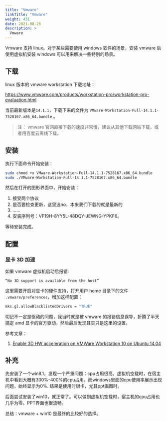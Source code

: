 ```yaml
---
title: "Vmware"
linkTitle: "Vmware"
weight: 431
date: 2021-08-26
description: >
  Vmware
---
```


Vmware 支持 linux。对于某些需要使用 windows 软件的场景，安装 vmware 后使用虚拟机安装 windows 可以用来解决一些特别的场景。

## 下载

linux 版本的 vmware workstation 下载地址：

https://www.vmware.com/products/workstation-pro/workstation-pro-evaluation.html

当前最新版本是`14.1.1`，下载下来的文件为 `VMware-Workstation-Full-14.1.1-7528167.x86_64.bundle` 。

> 注： vmware 官网直接下载的速度非常慢，建议从其他下载网站下载，或者用百度云离线下载。

## 安装

执行下面命令开始安装：

```bash
sudo chmod +x VMware-Workstation-Full-14.1.1-7528167.x86_64.bundle
sudo ./VMware-Workstation-Full-14.1.1-7528167.x86_64.bundle
```

然后在打开的图形界面中，开始安装：

1. 接受两个协议
2. 是否要检查更新，这里选no，本来我们下载的就是最新的
3. ......
4. 安装序列号：VF19H-8YY5L-48DQY-JEWNG-YPKF6。

等待安装完成。

## 配置

### 显卡 3D 加速

如果 vmware 虚拟机启动后报错:

	“No 3D support is available from the host”

这里需要开启对显卡的硬件支持，打开用户 home 目录下的文件 `.vmware/preferences`，增加这样配置：

```bash
mks.gl.allowBlacklistedDrivers = "TRUE"
```

切记不一定是驱动的问题，我当时就是被 vmware 的报错信息误导，折腾了半天搞定 amd 显卡的官方驱动，然后最后发现其实只是这里的设置。

参考文章：

1. [Enable 3D HW acceleration on VMWare Workstation 10 on Ubuntu 14.04](https://askubuntu.com/questions/537787/enable-3d-hw-acceleration-on-vmware-workstation-10-on-ubuntu-14-04)

## 补充

先安装了一个win8.1，发现一个严重问题：cpu占用很高，虚拟机空载时，在宿主机中看到大概有300%-400%的cpu占用。而windows里面的cpu使用率展示出现问题，始终显示为0%. 结果是使用时很卡，尤其ppt画图时。

后面尝试安装了win10，就正常了。可以做到虚拟机空载时，宿主机的cpu占用也几乎为零。PPT界面也很流畅。

总结：vmware + win10 是最终的比较好的选择。